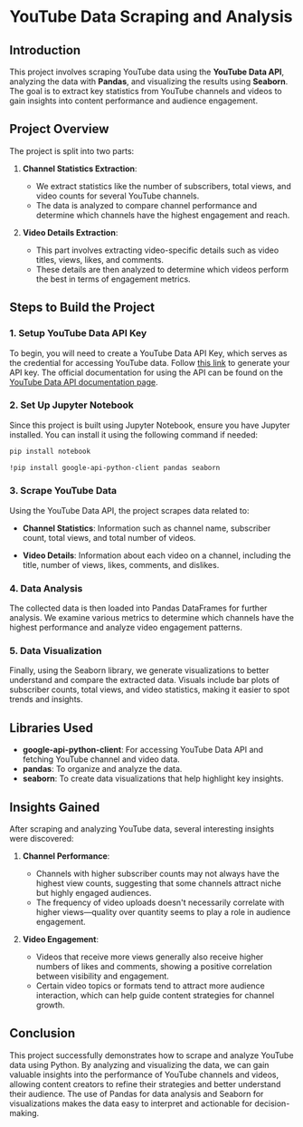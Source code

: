 # YouTube Data Scraping and Analysis

## Introduction

This project involves scraping YouTube data using the **YouTube Data API**, analyzing the data with **Pandas**, and visualizing the results using **Seaborn**. The goal is to extract key statistics from YouTube channels and videos to gain insights into content performance and audience engagement.

## Project Overview

The project is split into two parts:

1. **Channel Statistics Extraction**:
   - We extract statistics like the number of subscribers, total views, and video counts for several YouTube channels.
   - The data is analyzed to compare channel performance and determine which channels have the highest engagement and reach.

2. **Video Details Extraction**:
   - This part involves extracting video-specific details such as video titles, views, likes, and comments.
   - These details are then analyzed to determine which videos perform the best in terms of engagement metrics.

## Steps to Build the Project

### 1. Setup YouTube Data API Key

To begin, you will need to create a YouTube Data API Key, which serves as the credential for accessing YouTube data. Follow [this link](https://console.cloud.google.com/) to generate your API key. The official documentation for using the API can be found on the [YouTube Data API documentation page](https://developers.google.com/youtube/v3).

### 2. Set Up Jupyter Notebook

Since this project is built using Jupyter Notebook, ensure you have Jupyter installed. You can install it using the following command if needed:

```bash
pip install notebook
```
```bash
!pip install google-api-python-client pandas seaborn
```

### 3. Scrape YouTube Data

Using the YouTube Data API, the project scrapes data related to:

- **Channel Statistics**: Information such as channel name, subscriber count, total views, and total number of videos.
  
- **Video Details**: Information about each video on a channel, including the title, number of views, likes, comments, and dislikes.

### 4. Data Analysis

The collected data is then loaded into Pandas DataFrames for further analysis. We examine various metrics to determine which channels have the highest performance and analyze video engagement patterns.

### 5. Data Visualization

Finally, using the Seaborn library, we generate visualizations to better understand and compare the extracted data. Visuals include bar plots of subscriber counts, total views, and video statistics, making it easier to spot trends and insights.

## Libraries Used

- **google-api-python-client**: For accessing YouTube Data API and fetching YouTube channel and video data.
- **pandas**: To organize and analyze the data.
- **seaborn**: To create data visualizations that help highlight key insights.

## Insights Gained

After scraping and analyzing YouTube data, several interesting insights were discovered:

1. **Channel Performance**:
   - Channels with higher subscriber counts may not always have the highest view counts, suggesting that some channels attract niche but highly engaged audiences.
   - The frequency of video uploads doesn't necessarily correlate with higher views—quality over quantity seems to play a role in audience engagement.

2. **Video Engagement**:
   - Videos that receive more views generally also receive higher numbers of likes and comments, showing a positive correlation between visibility and engagement.
   - Certain video topics or formats tend to attract more audience interaction, which can help guide content strategies for channel growth.

## Conclusion

This project successfully demonstrates how to scrape and analyze YouTube data using Python. By analyzing and visualizing the data, we can gain valuable insights into the performance of YouTube channels and videos, allowing content creators to refine their strategies and better understand their audience. The use of Pandas for data analysis and Seaborn for visualizations makes the data easy to interpret and actionable for decision-making.

